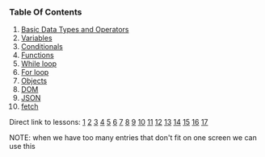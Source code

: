 ### Table Of Contents

1. [Basic Data Types and Operators](#basic-data-types)
1. [Variables](#variables)
1. [Conditionals](#if)
1. [Functions](#functions)
1. [While loop](#loops)
1. [For loop](#forLoop)
1. [Objects](#objects)
1. [DOM](#dom)
1. [JSON](#JSON)
1. [fetch](#fetch)


Direct link to lessons: [1](#lesson1) [2](#lesson2) [3](#lesson3) [4](#lesson4) [5](#lesson5) [6](#lesson6) [7](#lesson7) [8](#lesson8) [9](#lesson9) [10](#lesson10) [11](#lesson11) [12](#lesson12) [13](#lesson13) [14](#lesson14) [15](#lesson15) [16](#lesson16) [17](#lesson17)

NOTE: when we have too many entries that don't fit on one screen we can use this <!-- .slide: style="font-size:80%" -->

